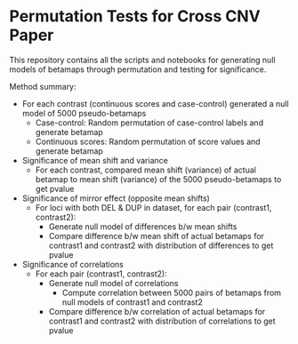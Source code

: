 # Permutation Tests for Cross CNV Paper
This repository contains all the scripts and notebooks for generating null models of betamaps through permutation and testing for significance.

Method summary:
- For each contrast (continuous scores and case-control) generated a null model of 5000 pseudo-betamaps
   - Case-control: Random permutation of case-control labels and generate betamap
   - Continuous scores: Random permutation of score values and generate betamap
- Significance of mean shift and variance
   - For each contrast, compared mean shift (variance) of actual betamap to mean shift (variance) of the 5000 pseudo-betamaps to get pvalue
- Significance of mirror effect (opposite mean shifts)
   - For loci with both DEL & DUP in dataset, for each pair (contrast1, contrast2):
      - Generate null model of differences b/w mean shifts
      - Compare difference b/w mean shift of actual betamaps for contrast1 and contrast2  with distribution of differences to get pvalue
- Significance of correlations
    - For each pair (contrast1, contrast2):
       - Generate null model of correlations
         - Compute correlation between 5000 pairs of betamaps from null models of contrast1 and contrast2
       - Compare difference b/w correlation of actual betamaps for contrast1 and contrast2  with distribution of correlations to get pvalue
